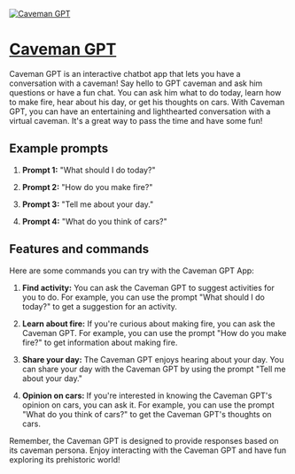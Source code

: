 [![Caveman GPT](https://files.oaiusercontent.com/file-y1aXxZVEAhkyvaCfg455bAKm?se=2123-10-18T16%3A25%3A10Z&sp=r&sv=2021-08-06&sr=b&rscc=max-age%3D31536000%2C%20immutable&rscd=attachment%3B%20filename%3De8e2605e-dc9c-42dc-b4d2-fd256960e972.sized-1000x1000.jpeg&sig=nqwSqXMqCMEMMKaPFMaIuUa%2BCcOUzNDE6HsXUwBCZ0w%3D)](https://chat.openai.com/g/g-6EER9RKH6-caveman-gpt)

# [Caveman GPT](https://chat.openai.com/g/g-6EER9RKH6-caveman-gpt)

Caveman GPT is an interactive chatbot app that lets you have a conversation with a caveman! Say hello to GPT caveman and ask him questions or have a fun chat. You can ask him what to do today, learn how to make fire, hear about his day, or get his thoughts on cars. With Caveman GPT, you can have an entertaining and lighthearted conversation with a virtual caveman. It's a great way to pass the time and have some fun!

## Example prompts

1. **Prompt 1:** "What should I do today?"

2. **Prompt 2:** "How do you make fire?"

3. **Prompt 3:** "Tell me about your day."

4. **Prompt 4:** "What do you think of cars?"

## Features and commands

Here are some commands you can try with the Caveman GPT App:

1. **Find activity:** You can ask the Caveman GPT to suggest activities for you to do. For example, you can use the prompt "What should I do today?" to get a suggestion for an activity.

2. **Learn about fire:** If you're curious about making fire, you can ask the Caveman GPT. For example, you can use the prompt "How do you make fire?" to get information about making fire.

3. **Share your day:** The Caveman GPT enjoys hearing about your day. You can share your day with the Caveman GPT by using the prompt "Tell me about your day."

4. **Opinion on cars:** If you're interested in knowing the Caveman GPT's opinion on cars, you can ask it. For example, you can use the prompt "What do you think of cars?" to get the Caveman GPT's thoughts on cars.

Remember, the Caveman GPT is designed to provide responses based on its caveman persona. Enjoy interacting with the Caveman GPT and have fun exploring its prehistoric world!